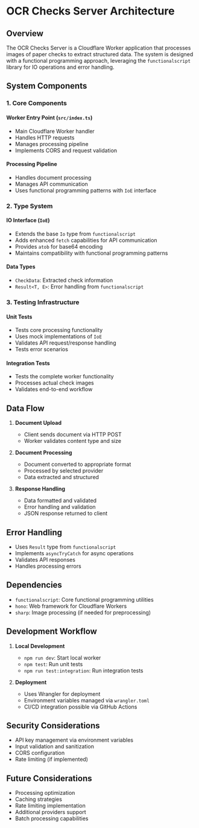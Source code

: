 # OCR Checks Server Architecture

## Overview

The OCR Checks Server is a Cloudflare Worker application that processes images of paper checks to extract structured data. The system is designed with a functional programming approach, leveraging the `functionalscript` library for IO operations and error handling.

## System Components

### 1. Core Components

#### Worker Entry Point (`src/index.ts`)
- Main Cloudflare Worker handler
- Handles HTTP requests
- Manages processing pipeline
- Implements CORS and request validation

#### Processing Pipeline
- Handles document processing
- Manages API communication
- Uses functional programming patterns with `IoE` interface

### 2. Type System

#### IO Interface (`IoE`)
- Extends the base `Io` type from `functionalscript`
- Adds enhanced `fetch` capabilities for API communication
- Provides `atob` for base64 encoding
- Maintains compatibility with functional programming patterns

#### Data Types
- `CheckData`: Extracted check information
- `Result<T, E>`: Error handling from `functionalscript`

### 3. Testing Infrastructure

#### Unit Tests
- Tests core processing functionality
- Uses mock implementations of `IoE`
- Validates API request/response handling
- Tests error scenarios

#### Integration Tests
- Tests the complete worker functionality
- Processes actual check images
- Validates end-to-end workflow

## Data Flow

1. **Document Upload**
   - Client sends document via HTTP POST
   - Worker validates content type and size

2. **Document Processing**
   - Document converted to appropriate format
   - Processed by selected provider
   - Data extracted and structured

3. **Response Handling**
   - Data formatted and validated
   - Error handling and validation
   - JSON response returned to client

## Error Handling

- Uses `Result` type from `functionalscript`
- Implements `asyncTryCatch` for async operations
- Validates API responses
- Handles processing errors

## Dependencies

- `functionalscript`: Core functional programming utilities
- `hono`: Web framework for Cloudflare Workers
- `sharp`: Image processing (if needed for preprocessing)

## Development Workflow

1. **Local Development**
   - `npm run dev`: Start local worker
   - `npm test`: Run unit tests
   - `npm run test:integration`: Run integration tests

2. **Deployment**
   - Uses Wrangler for deployment
   - Environment variables managed via `wrangler.toml`
   - CI/CD integration possible via GitHub Actions

## Security Considerations

- API key management via environment variables
- Input validation and sanitization
- CORS configuration
- Rate limiting (if implemented)

## Future Considerations

- Processing optimization
- Caching strategies
- Rate limiting implementation
- Additional providers support
- Batch processing capabilities 